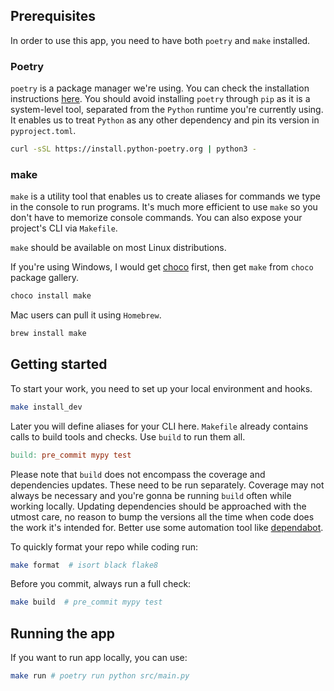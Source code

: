 ## Prerequisites

In order to use this app, you need to have both `poetry` and `make` installed.

### Poetry

`poetry` is a package manager we're using. You can check the installation instructions [here](https://python-poetry.org/docs/#installing-with-the-official-installer). You should avoid installing `poetry` through `pip` as it is a system-level tool, separated from the `Python` runtime you're currently using. It enables us to treat `Python` as any other dependency and pin its version in `pyproject.toml`.

```sh
curl -sSL https://install.python-poetry.org | python3 -
```

### make

`make` is a utility tool that enables us to create aliases for commands we type in the console to run programs. It's much more efficient to use `make` so you don't have to memorize console commands. You can also expose your project's CLI via `Makefile`.

`make` should be available on most Linux distributions.

If you're using Windows, I would get [choco](https://chocolatey.org/install) first, then get `make` from `choco` package gallery.

```sh
choco install make
```

Mac users can pull it using `Homebrew`.

```sh
brew install make
```

## Getting started

To start your work, you need to set up your local environment and hooks.

```sh
make install_dev
```

Later you will define aliases for your CLI here. `Makefile` already contains calls to build tools and checks. Use `build` to run them all.

```Makefile
build: pre_commit mypy test
```

Please note that `build` does not encompass the coverage and dependencies updates. These need to be run separately. Coverage may not always be necessary and you're gonna be running `build` often while working locally. Updating dependencies should be approached with the utmost care, no reason to bump the versions all the time when code does the work it's intended for. Better use some automation tool like [dependabot](https://docs.github.com/en/code-security/dependabot/dependabot-version-updates/configuration-options-for-the-dependabot.yml-file).

To quickly format your repo while coding run:

```sh
make format  # isort black flake8
```

Before you commit, always run a full check:

```sh
make build  # pre_commit mypy test
```

## Running the app

If you want to run app locally, you can use:

```sh
make run # poetry run python src/main.py
```
